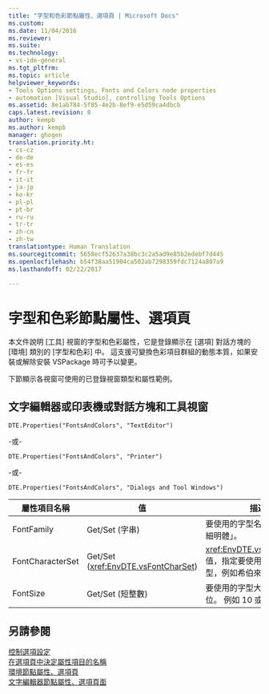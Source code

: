 ```yaml
---
title: "字型和色彩節點屬性、選項頁 | Microsoft Docs"
ms.custom: 
ms.date: 11/04/2016
ms.reviewer: 
ms.suite: 
ms.technology:
- vs-ide-general
ms.tgt_pltfrm: 
ms.topic: article
helpviewer_keywords:
- Tools Options settings, Fonts and Colors node properties
- automation [Visual Studio], controlling Tools Options
ms.assetid: 8e1ab784-5f85-4e2b-8ef9-e5d59ca4dbcb
caps.latest.revision: 8
author: kempb
ms.author: kempb
manager: ghogen
translation.priority.ht:
- cs-cz
- de-de
- es-es
- fr-fr
- it-it
- ja-jp
- ko-kr
- pl-pl
- pt-br
- ru-ru
- tr-tr
- zh-cn
- zh-tw
translationtype: Human Translation
ms.sourcegitcommit: 5658ecf52637a38bc3c2a5ad9e85b2edebf7d445
ms.openlocfilehash: b54f38aa51904ca502ab7298359fdc7124a807a9
ms.lasthandoff: 02/22/2017

---
```

# <a name="options-page-fonts-and-colors-node-properties"></a>字型和色彩節點屬性、選項頁
本文件說明 [工具] 視窗的字型和色彩屬性，它是登錄顯示在 [選項] 對話方塊的 [環境] 類別的 [字型和色彩] 中。 這支援可變換色彩項目群組的動態本質，如果安裝或解除安裝 VSPackage 時可予以變更。  
  
 下節顯示各視窗可使用的已登錄視窗類型和屬性範例。  
  
## <a name="text-editor-or-printer-or-dialogs-and-tool-windows"></a>文字編輯器或印表機或對話方塊和工具視窗  
 `DTE.Properties("FontsAndColors", "TextEditor")`  
  
 -或-  
  
 `DTE.Properties("FontsAndColors", "Printer")`  
  
 -或-  
  
 `DTE.Properties("FontsAndColors", "Dialogs and Tool Windows")`  
  
|屬性項目名稱|值|描述|  
|------------------------|-----------|-----------------|  
|FontFamily|Get/Set (字串)|要使用的字型名稱，例如「新細明體」。|  
|FontCharacterSet|Get/Set (<xref:EnvDTE.vsFontCharSet>)|<xref:EnvDTE.vsFontCharSet> 值，指定要使用的字元集類型，例如希伯來文或俄文。|  
|FontSize|Get/Set (短整數)|要使用的字型大小，以點為單位。 例如 10 或 12。|  
  
## <a name="see-also"></a>另請參閱  
 [控制選項設定](http://msdn.microsoft.com/Library/a09ed242-7494-4cde-bbd1-7a8ec617965d)   
 [在選項頁中決定屬性項目的名稱](http://msdn.microsoft.com/Library/d450422d-47c7-4eeb-9f9f-3286264bc5aa)   
 [環境節點屬性、選項頁](../../ide/reference/options-page-environment-node-properties.md)   
 [文字編輯器節點屬性、選項頁面](../../ide/reference/options-page-text-editor-node-properties.md)
